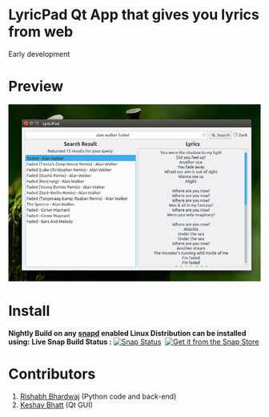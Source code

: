 # LyricPad Qt App that gives you lyrics from web
Early development
# Preview
![Lyricpad screenshot Ubuntu](https://github.com/keshavbhatt/lyricpad/raw/master/others/screenshots/sc1.jpeg)

# Install
﻿**Nightly Build on any [snapd](https://docs.snapcraft.io/installing-snapd) enabled Linux Distribution can be installed using:**
﻿**Live Snap Build Status :**
﻿[![Snap Status](https://build.snapcraft.io/badge/keshavbhatt/lyricpad.svg)](https://build.snapcraft.io/user/keshavbhatt/lyricpad) 
﻿
[![Get it from the Snap Store](https://snapcraft.io/static/images/badges/en/snap-store-white.svg)](https://snapcraft.io/lyricpad)

# Contributors

 1. [Rishabh Bhardwaj](https://github.com/rishabh3354) (Python code and back-end)
 2. [Keshav Bhatt](https://github.com/keshavbhatt) (Qt GUI)

